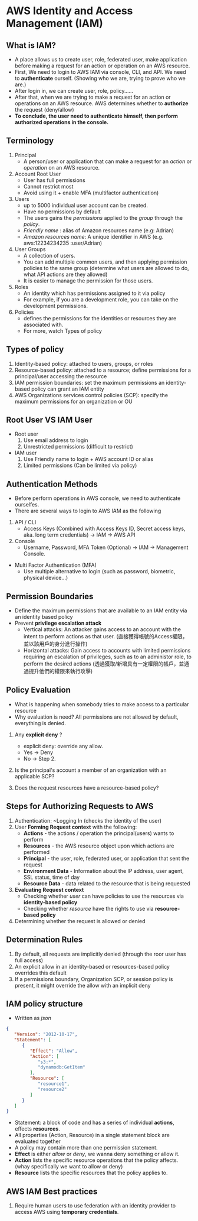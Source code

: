 # AWS Identity and Access Management (IAM)

## What is IAM?
* A place allows us to create user, role, federated user, make application before making a request for an action or operation on an AWS resource.
* First, We need to login to AWS IAM via console, CLI, and API. We need to **authenticate** ourself. (Showing who we are, trying to prove who we are.)
* After login in, we can create user, role, policy......
* After that, when we are trying to make a request for an action or operations on an AWS resource. AWS determines whether to **authorize** the request (deny/allow)
* **To conclude, the user need to authenticate himself, then perform authorized operations in the console.**

## Terminology
1. Principal
   * A person/user or application that can make a request for an *action* or *operation* on an AWS resource.
2. Account Root User
   * User has full permissions
   * Cannot restrict most 
   * Avoid using it + enable MFA (multifactor authentication)
3. Users
   * up to 5000 individual user account can be created.
   * Have no permissions by default
   * The users gains the *permissions* applied to the *group* through the *policy*.
   * *Friendly name* : alias of Amazon resources name (e.g: Adrian)
   * *Amazon resources name*: A unique identifier in AWS (e.g. aws:12234234235 :user/Adrian)
4. User Groups
   * A collection of users.
   * You can add multiple common users, and then applying permission policies to the same group (determine what users are allowed to do, what API actions are they allowed)
   * It is easier to manage the permission for those users.
5. Roles
   * An identity which has permissions assigned to it via policy
   * For example, if you are a development role, you can take on the development permissions.
6. Policies
   * defines the permissions for the identities or resources they are associated with.
   * For more, watch Types of policy

## Types of policy
1. Identity-based policy: attached to users, groups, or roles
2. Resource-based policy: attached to a resource; define permissions for a principal/user accessing the resource
3. IAM permission boundaries: set the maximum permissions an identity-based policy can grant an IAM entity
4. AWS Organizations services control policies (SCP): specify the maximum permissions for an organization or OU

## Root User VS IAM User
* Root user
   1. Use email address to login
   2. Unrestricted permissions (difficult to restrict)
* IAM user
   1. Use Friendly name to login + AWS account ID or alias
   2. Limited permissions (Can be limited via policy)

## Authentication Methods
* Before perform operations in AWS console, we need to authenticate ourselfes.
* There are several ways to login to AWS IAM as the following
1. API / CLI
   * Access Keys (Combined with Access Keys ID, Secret access keys, aka. long term credentials) -> IAM -> AWS API
2. Console
   * Username, Password, MFA Token (Optional) -> IAM -> Management Console.
* Multi Factor Authentication (MFA)
  * Use multiple alternative to login (such as password, biometric, physical device...)

## Permission Boundaries
* Define the maximum permissions that are available to an IAM entity via an identity based policy
* Prevent **privilege escalation attack**
  * Vertical attacks: An attacker gains access to an account with the intent to perform actions as that user. (直接獲得帳號的Access權限，並以該用戶的身分進行操作)
  * Horizontal attacks: Gain access to accounts with limited permissions requiring an escalation of privileges, such as to an administor role, to perform the desired actions (透過獲取/新增具有一定權限的帳戶，並通過提升他們的權限來執行攻擊)

## Policy Evaluation
* What is happening when somebody tries to make access to a particular resource
* Why evaluation is need? All permissions are not allowed by default, everything is denied.
1. Any **explicit deny** ?
   * explicit deny: override any allow.
   * Yes -> Deny
   * No -> Step 2.
2. Is the principal's account a member of an organization with an applicable SCP?

3. Does the request resources have a resource-based policy?


## Steps for Authorizing Requests to AWS
1. Authentication: ~Logging In (checks the identity of the user)
2. User **Forming Request context** with the following:
   * **Actions** - the actions / operation the principal(users) wants to perform
   * **Resources** - the AWS resource object upon which actions are performed
   * **Principal** - the user, role, federated user, or application that sent the request
   * **Environment Data** - Information about the IP address, user agent, SSL status, time of day
   * **Resource Data** - data related to the resource that is being requested
3. **Evaluating Request context**
   * Checking whether *user* can have policies to use the resources via **identity-based policy**
   * Checking whether *resource* have the rights to use via **resource-based policy**
4. Determining whether the request is allowed or denied

## Determination Rules
1. By default, all requests are implicitly denied (through the roor user has full access)
2. An explicit allow in an identity-based or resources-based policy overrides this default
3. If a permissions boundary, Organization SCP, or session policy is present, it might override the allow with an implicit deny

## IAM policy structure
* Written as *json*
```json
{
   "Version": "2012-10-17",
   "Statement": [
      {
         "Effect": "Allow",
         "Action": [
            "s3:*",
            "dynamodb:GetItem"
         ],
         "Resource": [
            "resource1",
            "resource2"
         ]
      }
   ]
}
```
* Statement: a block of code and has a series of individual **actions**, effects **resources**.
* All properties (Action, Resource) in a single statement block are evaluated together
* A policy may contain more than one permission statement.
* **Effect** is either *allow* or *deny*, we wanna deny something or allow it.
* **Action** lists the specific resource operations that the policy affects. (whay specifically we want to allow or deny)
* **Resource** lists the specific resources that the policy applies to.

## AWS IAM Best practices
1. Require human users to use federation with an identity provider to access AWS using **temporary credentials**. 